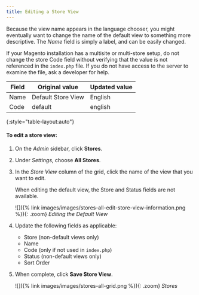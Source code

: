 ```yaml
---
title: Editing a Store View
---
```


Because the view name appears in the language chooser, you might eventually want to change the name of the default view to something more descriptive. The _Name_ field is simply a label, and can be easily changed.

If your Magento installation has a multisite or multi-store setup, do not change the store Code field without verifying that the value is not referenced in the `index.php` file. If you do not have access to the server to examine the file, ask a developer for help.

Field | Original value | Updated value
----- | -------------- | -------------
Name  | Default Store View | English
Code  | default | english
{:style="table-layout:auto"}

#### To edit a store view:

1.  On the _Admin_ sidebar, click **Stores**.

1.  Under _Settings_, choose **All Stores**.

1.  In the _Store View_ column of the grid, click the name of the view that you want to edit.

    When editing the default view, the Store and Status fields are not available.
   
    ![]({% link images/images/stores-all-edit-store-view-information.png %}){: .zoom}
    _Editing the Default View_

1.  Update the following fields as applicable:

    * Store (non-default views only)
    * Name
    * Code (only if not used in `index.php`)
    * Status (non-default views only)
    * Sort Order

1.  When complete, click **Save Store View**.

    ![]({% link images/images/stores-all-grid.png %}){: .zoom}
    _Stores_
